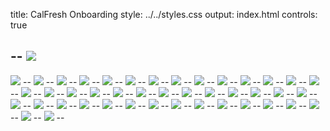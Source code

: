 title: CalFresh Onboarding
style: ../../styles.css
output: index.html
controls: true

--
<img src="images/1.png" class="bleed">
--
<img src="images/2.png" class="bleed">
--
<img src="images/3.png" class="bleed">
--
<img src="images/4.png" class="bleed">
--
<img src="images/5.png" class="bleed">
--
<img src="images/6.png" class="bleed">
--
<img src="images/7.png" class="bleed">
--
<img src="images/8.png" class="bleed">
--
<img src="images/9.png" class="bleed">
--
<img src="images/10.png" class="bleed">
--
<img src="images/11.png" class="bleed">
--
<img src="images/12.png" class="bleed">
--
<img src="images/13.png" class="bleed">
--
<img src="images/14.png" class="bleed">
--
<img src="images/15.png" class="bleed">
--
<img src="images/16.png" class="bleed">
--
<img src="images/17.png" class="bleed">
--
<img src="images/18.png" class="bleed">
--
<img src="images/19.png" class="bleed">
--
<img src="images/20.png" class="bleed">
--
<img src="images/21.png" class="bleed">
--
<img src="images/22.png" class="bleed">
--
<img src="images/23.png" class="bleed">
--
<img src="images/24.png" class="bleed">
--
<img src="images/25.png" class="bleed">
--
<img src="images/26.png" class="bleed">
--
<img src="images/27.png" class="bleed">
--
<img src="images/28.png" class="bleed">
--
<img src="images/29.png" class="bleed">
--
<img src="images/30.png" class="bleed">
--
<img src="images/31.png" class="bleed">
--
<img src="images/32.png" class="bleed">
--
<img src="images/33.png" class="bleed">
--
<img src="images/34.png" class="bleed">
--
<img src="images/35.png" class="bleed">
--
<img src="images/36.png" class="bleed">
--
<img src="images/37.png" class="bleed">
--
<img src="images/38.png" class="bleed">
--
<img src="images/39.png" class="bleed">
--
<img src="images/40.png" class="bleed">
--
<img src="images/41.png" class="bleed">
--
<img src="images/42.png" class="bleed">
--
<img src="images/43.png" class="bleed">
--
<img src="images/44.png" class="bleed">
--


